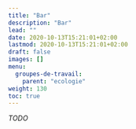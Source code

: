 ```yaml
---
title: "Bar"
description: "Bar"
lead: ""
date: 2020-10-13T15:21:01+02:00
lastmod: 2020-10-13T15:21:01+02:00
draft: false
images: []
menu:
  groupes-de-travail:
    parent: "ecologie"
weight: 130
toc: true
---
```


*TODO*
